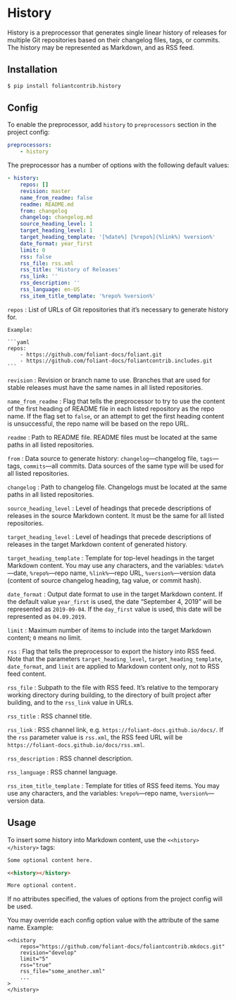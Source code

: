# History

History is a preprocessor that generates single linear history of releases for multiple Git repositories based on their changelog files, tags, or commits. The history may be represented as Markdown, and as RSS feed.

## Installation

```bash
$ pip install foliantcontrib.history
```

## Config

To enable the preprocessor, add `history` to `preprocessors` section in the project config:

```yaml
preprocessors:
    - history
```

The preprocessor has a number of options with the following default values:

```yaml
- history:
    repos: []
    revision: master
    name_from_readme: false
    readme: README.md
    from: changelog
    changelog: changelog.md
    source_heading_level: 1
    target_heading_level: 1
    target_heading_template: '[%date%] [%repo%](%link%) %version%'
    date_format: year_first
    limit: 0
    rss: false
    rss_file: rss.xml
    rss_title: 'History of Releases'
    rss_link: ''
    rss_description: ''
    rss_language: en-US
    rss_item_title_template: '%repo% %version%'
```

`repos`
:   List of URLs of Git repositories that it’s necessary to generate history for.

    Example:

    ```yaml
    repos:
        - https://github.com/foliant-docs/foliant.git
        - https://github.com/foliant-docs/foliantcontrib.includes.git
    ```

`revision`
:   Revision or branch name to use. Branches that are used for stable releases must have the same names in all listed repositories.

`name_from_readme`
:   Flag that tells the preprocessor to try to use the content of the first heading of README file in each listed repository as the repo name. If the flag set to `false`, or an attempt to get the first heading content is unsuccessful, the repo name will be based on the repo URL.

`readme`
:   Path to README file. README files must be located at the same paths in all listed repositories.

`from`
:   Data source to generate history: `changelog`—changelog file, `tags`—tags, `commits`—all commits. Data sources of the same type will be used for all listed repositories.

`changelog`
:   Path to changelog file. Changelogs must be located at the same paths in all listed repositories.

`source_heading_level`
:   Level of headings that precede descriptions of releases in the source Markdown content. It must be the same for all listed repositories.

`target_heading_level`
:   Level of headings that precede descriptions of releases in the target Markdown content of generated history.

`target_heading_template`
:   Template for top-level headings in the target Markdown content. You may use any characters, and the variables: `%date%`—date, `%repo%`—repo name, `%link%`—repo URL, `%version%`—version data (content of source changelog heading, tag value, or commit hash).

`date_format`
:   Output date format to use in the target Markdown content. If the default value `year_first` is used, the date “September 4, 2019” will be represented as `2019-09-04`. If the `day_first` value is used, this date will be represented as `04.09.2019`.

`limit`
:   Maximum number of items to include into the target Markdown content; `0` means no limit.

`rss`
:   Flag that tells the preprocessor to export the history into RSS feed. Note that the parameters `target_heading_level`, `target_heading_template`, `date_format`, and `limit` are applied to Markdown content only, not to RSS feed content.

`rss_file`
:   Subpath to the file with RSS feed. It’s relative to the temporary working directory during building, to the directory of built project after building, and to the `rss_link` value in URLs.

`rss_title`
:   RSS channel title.

`rss_link`
:   RSS channel link, e.g. `https://foliant-docs.github.io/docs/`. If the `rss` parameter value is `rss.xml`, the RSS feed URL will be `https://foliant-docs.github.io/docs/rss.xml`.

`rss_description`
:   RSS channel description.

`rss_language`
:   RSS channel language.

`rss_item_title_template`
:   Template for titles of RSS feed items. You may use any characters, and the variables: `%repo%`—repo name, `%version%`—version data.

## Usage

To insert some history into Markdown content, use the `<<history></history>` tags:

```markdown
Some optional content here.

<<history></history>

More optional content.
```

If no attributes specified, the values of options from the project config will be used.

You may override each config option value with the attribute of the same name. Example:

```
<<history
    repos="https://github.com/foliant-docs/foliantcontrib.mkdocs.git"
    revision="develop"
    limit="5"
    rss="true"
    rss_file="some_another.xml"
    ...
>
</history>
```
